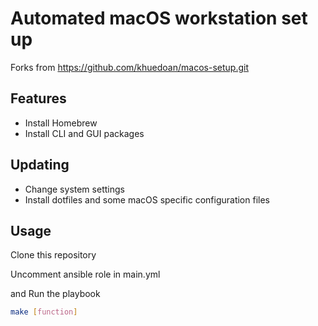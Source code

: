 # Automated macOS workstation set up
Forks from https://github.com/khuedoan/macos-setup.git
## Features

- Install Homebrew
- Install CLI and GUI packages

## Updating
- Change system settings
- Install dotfiles and some macOS specific configuration files

## Usage

Clone this repository

Uncomment ansible role in main.yml

and Run the playbook
```sh
make [function]
```
